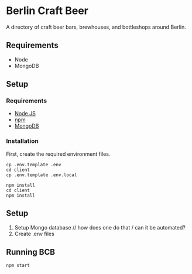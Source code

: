 # Berlin Craft Beer

A directory of craft beer bars, brewhouses, and bottleshops around Berlin. 

## Requirements

* Node
* MongoDB

## Setup

### Requirements

* [Node JS](https://nodejs.org/en/)
* [npm](https://www.npmjs.com/get-npm)
* [MongoDB](https://docs.mongodb.com/manual/installation/)

### Installation

First, create the required environment files.

```console
cp .env.template .env
cd client
cp .env.template .env.local
```


```console
npm install
cd client
npm install
```

## Setup

1. Setup Mongo database // how does one do that / can it be automated?
2. Create .env files

## Running BCB

```
npm start
```